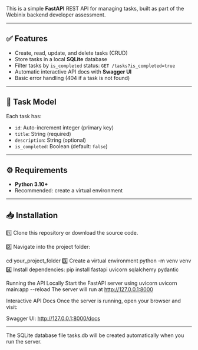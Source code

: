 

This is a simple **FastAPI** REST API for managing tasks, built as part of the Webinix backend developer assessment.

---

## ✅ Features

- Create, read, update, and delete tasks (CRUD)
- Store tasks in a local **SQLite** database
- Filter tasks by `is_completed` status: `GET /tasks?is_completed=true`
- Automatic interactive API docs with **Swagger UI**
- Basic error handling (404 if a task is not found)

---

## 📂 Task Model

Each task has:
- `id`: Auto-increment integer (primary key)
- `title`: String (required)
- `description`: String (optional)
- `is_completed`: Boolean (default: `false`)

---

## ⚙️ Requirements

- **Python 3.10+**
- Recommended: create a virtual environment

---

## 📥 Installation

1️⃣ Clone this repository or download the source code.

2️⃣ Navigate into the project folder:

cd your_project_folder
3️⃣ Create a virtual environment 
python -m venv venv
4️⃣ Install dependencies:
pip install fastapi uvicorn sqlalchemy pydantic

Running the API Locally
Start the FastAPI server using uvicorn
uvicorn main:app --reload
The server will run at http://127.0.0.1:8000

Interactive API Docs
Once the server is running, open your browser and visit:

Swagger UI: http://127.0.0.1:8000/docs

---

The SQLite database file tasks.db will be created automatically when you run the server.
